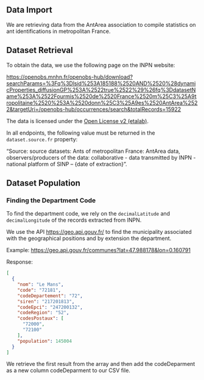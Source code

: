 ## Data Import

We are retrieving data from the AntArea association to compile statistics on ant identifications in metropolitan France.

## Dataset Retrieval

To obtain the data, we use the following page on the INPN website:

https://openobs.mnhn.fr/openobs-hub/download?searchParams=%3Fq%3Dlsid%253A185188%2520AND%2520%28dynamicProperties_diffusionGP%253A%2522true%2522%29%26fq%3DdatasetName%253A%2522Fourmis%2520de%2520France%2520m%25C3%25A9tropolitaine%2520%253A%2520donn%25C3%25A9es%2520AntArea%2522&targetUri=/openobs-hub/occurrences/search&totalRecords=15922

The data is licensed under the [Open License v2 (etalab)](https://www.etalab.gouv.fr/wp-content/uploads/2017/04/ETALAB-Licence-Ouverte-v2.0.pdf).

In all endpoints, the following value must be returned in the `dataset.source.fr` property:

“Source: source datasets: Ants of metropolitan France: AntArea data, observers/producers of the data: collaborative - data transmitted by INPN - national platform of SINP – {date of extraction}”.

## Dataset Population

### Finding the Department Code

To find the department code, we rely on the `decimalLatitude` and `decimalLongitude` of the records extracted from INPN.

We use the API https://geo.api.gouv.fr/ to find the municipality associated with the geographical positions and by extension the department.

Example: https://geo.api.gouv.fr/communes?lat=47.988178&lon=0.160791

Response:
```json
[
  {
    "nom": "Le Mans",
    "code": "72181",
    "codeDepartement": "72",
    "siren": "217201813",
    "codeEpci": "247200132",
    "codeRegion": "52",
    "codesPostaux": [
      "72000",
      "72100"
    ],
    "population": 145004
  }
]
```

We retrieve the first result from the array and then add the codeDeparment as a new column codeDeparment to our CSV file.
